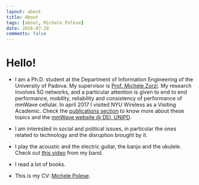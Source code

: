 ```yaml
---
layout: about
title: About
tags: [about, Michele Polese]
date: 2016-07-28
comments: false
---
```


# Hello!
* I am a Ph.D. student at the Department of Information Engineering of the University of Padova. My supervisor is <a href="https://scholar.google.it/citations?hl=en&user=Z7d93ZYAAAAJ&view_op=list_works" target="_blank">Prof. Michele Zorzi</a>. My research involves 5G networks, and a particular attention is given to end to end performance, mobility, reliability and consistency of performance of mmWave cellular. In april 2017 I visited NYU Wireless as a Visiting Academic. Check the <a href="/publications">publications section</a> to know more about these topics and the <a href="http://mmwave.dei.unipd.it" target="_blank">mmWave website @ DEI, UNIPD</a>.

* I am interested in social and political issues, in particular the ones related to technology and the disruption brought by it. 

* I play the acoustic and the electric guitar, the banjo and the ukulele. Check out <a href="https://www.youtube.com/watch?v=y0ej1ZjzlDs" target="_blank">this video</a> from my band.

* I read a lot of books.

* This is my CV: <a href="/assets/pdf/cv_michele_polese.pdf">Michele Polese</a>.

